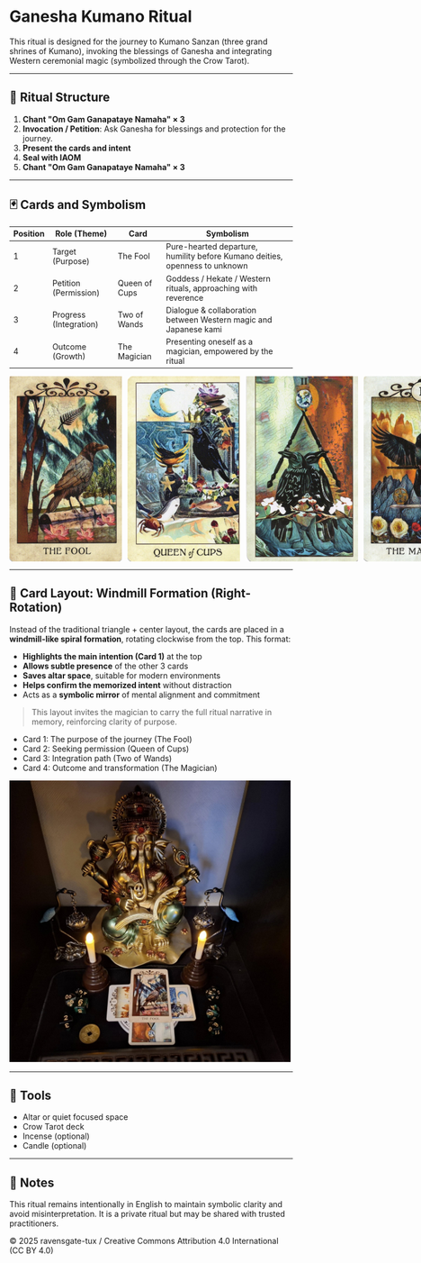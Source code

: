 
# Ganesha Kumano Ritual

This ritual is designed for the journey to Kumano Sanzan (three grand shrines of Kumano), invoking the blessings of Ganesha and integrating Western ceremonial magic (symbolized through the Crow Tarot).

---

## 🪷 Ritual Structure

1. **Chant "Om Gam Ganapataye Namaha" × 3**
2. **Invocation / Petition**: Ask Ganesha for blessings and protection for the journey.
3. **Present the cards and intent**
4. **Seal with IAOM**
5. **Chant "Om Gam Ganapataye Namaha" × 3**

---

## 🃏 Cards and Symbolism

| Position | Role (Theme)       | Card               | Symbolism                                                                 |
|----------|--------------------|--------------------|---------------------------------------------------------------------------|
| 1        | Target (Purpose)    | The Fool           | Pure-hearted departure, humility before Kumano deities, openness to unknown |
| 2        | Petition (Permission) | Queen of Cups      | Goddess / Hekate / Western rituals, approaching with reverence            |
| 3        | Progress (Integration) | Two of Wands     | Dialogue & collaboration between Western magic and Japanese kami          |
| 4        | Outcome (Growth)    | The Magician       | Presenting oneself as a magician, empowered by the ritual                 |

<div style="display: flex; gap: 10px;">
  <img src="1_fool.jpg" width="200">
  <img src="2_cups-queen.jpg" width="200">
  <img src="3_wand-2.jpg" width="200">
  <img src="4_magician.jpg" width="200">
</div>

---

## 🔻 Card Layout: Windmill Formation (Right-Rotation)

Instead of the traditional triangle + center layout, the cards are placed in a **windmill-like spiral formation**, rotating clockwise from the top. This format:

- **Highlights the main intention (Card 1)** at the top
- **Allows subtle presence** of the other 3 cards
- **Saves altar space**, suitable for modern environments
- **Helps confirm the memorized intent** without distraction
- Acts as a **symbolic mirror** of mental alignment and commitment

> This layout invites the magician to carry the full ritual narrative in memory, reinforcing clarity of purpose.
- Card 1: The purpose of the journey (The Fool)
- Card 2: Seeking permission (Queen of Cups)
- Card 3: Integration path (Two of Wands)
- Card 4: Outcome and transformation (The Magician)

<img src="new_layout.jpg" width="500">

---

## 🧰 Tools

- Altar or quiet focused space
- Crow Tarot deck
- Incense (optional)
- Candle (optional)

---

## 📜 Notes

This ritual remains intentionally in English to maintain symbolic clarity and avoid misinterpretation. It is a private ritual but may be shared with trusted practitioners.

© 2025 ravensgate-tux / Creative Commons Attribution 4.0 International (CC BY 4.0)
